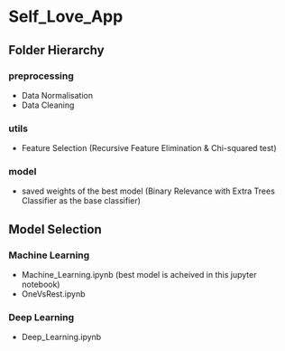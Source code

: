 # Self_Love_App
## Folder Hierarchy
### preprocessing
- Data Normalisation 
- Data Cleaning
### utils
- Feature Selection (Recursive Feature Elimination & Chi-squared test)
### model
- saved weights of the best model (Binary Relevance with Extra Trees Classifier as the base classifier)
## Model Selection
### Machine Learning
- Machine_Learning.ipynb (best model is acheived in this jupyter notebook)
- OneVsRest.ipynb
### Deep Learning
- Deep_Learning.ipynb
